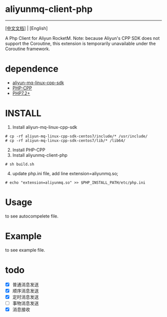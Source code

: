 # aliyunmq-client-php
----------
[[中文文档]](README_ZH.md) | [English]


A Php Client for Aliyun RocketM. Note: because Aliyun's CPP SDK does not support the Coroutine, this extension is temporarily unavailable under the Coroutine framework.

# dependence

- [aliyun-mq-linux-cpp-sdk](https://ons-client-sdk.oss-cn-hangzhou.aliyuncs.com/linux_all_in_one/V2.0.0/aliyun-mq-linux-cpp-sdk.tar.gz?spm=a2c4g.11186623.2.16.717bd2cc5zhMdW&file=aliyun-mq-linux-cpp-sdk.tar.gz)
- [PHP-CPP](http://www.php-cpp.com/)
- [PHP7.2+](https://www.php.net/)

# INSTALL

1. Install aliyun-mq-linux-cpp-sdk

```
# cp -rf aliyun-mq-linux-cpp-sdk-centos7/include/* /usr/include/
# cp -rf aliyun-mq-linux-cpp-sdk-centos7/lib/* /lib64/
```

2. Install PHP-CPP
3. Install aliyunmq-client-php
```
# sh build.sh
```
4. update php.ini file, add line extension=aliyunmq.so;
```
# echo "extension=aliyunmq.so" >> $PHP_INSTALL_PATH/etc/php.ini
```

# Usage

to see autocompelete file.

# Example

to see example file.

# todo
- [x] 普通消息发送
- [x] 顺序消息发送
- [x] 定时消息发送
- [ ] 事物消息发送
- [x] 消息接收
